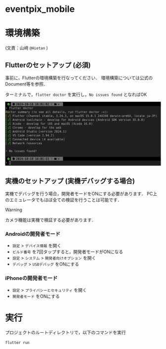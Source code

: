 # eventpix_mobile

# 環境構築
(文責：山﨑 `@Hietan` )

## Flutterのセットアップ (必須)

事前に，Flutterの環境構築を行なってください．
環境構築については公式のDocument等を参照．

ターミナルで，`flutter doctor` を実行し，`No issues found` となればOK

!["flutter doctor" の成功画面](/docs/assets/flutter_doctor.png)

## 実機のセットアップ (実機デバッグする場合)

実機でデバッグを行う場合，開発者モードをONにする必要があります．
PC上のエミュレータでもほぼ全ての検証を行うことは可能です．

> [!WARNING]
> カメラ機能は実機で検証する必要があります．

### Androidの開発者モード

* `設定` > `デバイス情報` を開く
* `ビルド番号` を7回タップすると，開発者モードがONになる
* `設定` > `システム` > `開発者向けオプション` を開く
* `デバッグ` > `USBデバッグ` をONにする

### iPhoneの開発者モード

* `設定` > `プライバシーとセキュリティ` を開く
* `開発者モード` をONにする

# 実行

プロジェクトのルートディレクトリで，以下のコマンドを実行

`flutter run`